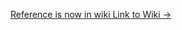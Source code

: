 [Reference is now in wiki Link to Wiki ->](https://github.com/fuutott/Even-G1-RevEng-Reference/wiki)
